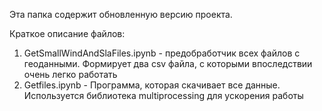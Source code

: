 Эта папка содержит обновленную версию проекта.

Краткое описание файлов:
1) GetSmallWindAndSlaFiles.ipynb - предобработчик всех файлов с геоданными. Формирует два csv файла, с которыми впоследствии очень легко работать
2) Getfiles.ipynb - Программа, которая скачивает все данные. Используется библиотека multiprocessing для ускорения работы
